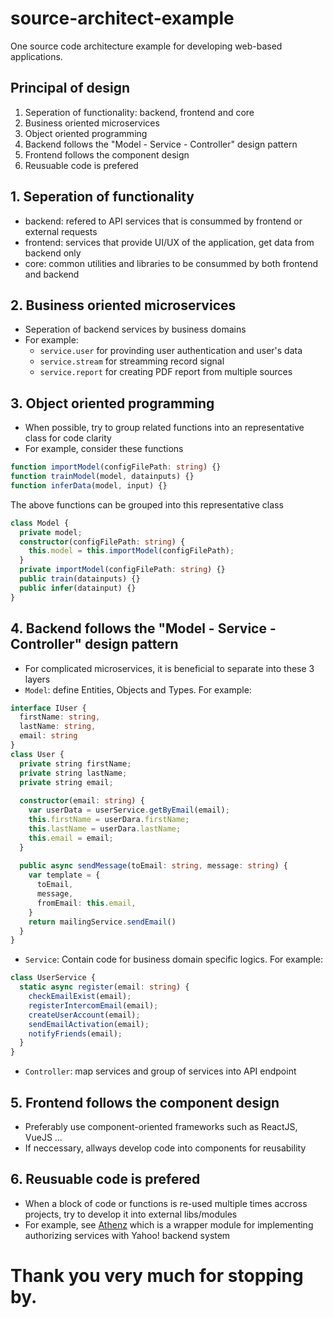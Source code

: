 # source-architect-example
One source code architecture example for developing web-based applications.

## Principal of design
1. Seperation of functionality: backend, frontend and core
2. Business oriented microservices
3. Object oriented programming
4. Backend follows the "Model - Service - Controller" design pattern
5. Frontend follows the component design
6. Reusuable code is prefered

## 1. Seperation of functionality
- backend: refered to API services that is consummed by frontend or external requests
- frontend: services that provide UI/UX of the application, get data from backend only
- core: common utilities and libraries to be consummed by both frontend and backend

## 2. Business oriented microservices
- Seperation of backend services by business domains
- For example: 
    + `service.user` for provinding user authentication and user's data
    + `service.stream` for streamming record signal 
    + `service.report` for creating PDF report from multiple sources
    
## 3. Object oriented programming
- When possible, try to group related functions into an representative class for code clarity
- For example, consider these functions
```typescript
function importModel(configFilePath: string) {}
function trainModel(model, datainputs) {}
function inferData(model, input) {}
```
The above functions can be grouped into this representative class
```typescript
class Model {
  private model;
  constructor(configFilePath: string) {
    this.model = this.importModel(configFilePath);
  }
  private importModel(configFilePath: string) {}
  public train(datainputs) {}
  public infer(datainput) {}
}
```

## 4. Backend follows the "Model - Service - Controller" design pattern
- For complicated microservices, it is beneficial to separate into these 3 layers
- `Model`: define Entities, Objects and Types. For example:
```typescript
interface IUser {
  firstName: string,
  lastName: string,
  email: string
}
class User {
  private string firstName;
  private string lastName;
  private string email;
  
  constructor(email: string) {
    var userData = userService.getByEmail(email);
    this.firstName = userDara.firstName;
    this.lastName = userDara.lastName;
    this.email = email;
  }
  
  public async sendMessage(toEmail: string, message: string) {
    var template = {
      toEmail,
      message,
      fromEmail: this.email,
    }
    return mailingService.sendEmail()
  }
}
```

- `Service`: Contain code for business domain specific logics. For example:
```typescript
class UserService {
  static async register(email: string) {
    checkEmailExist(email);
    registerIntercomEmail(email);
    createUserAccount(email);
    sendEmailActivation(email);
    notifyFriends(email);
  }
}
```

- `Controller`: map services and group of services into API endpoint

## 5. Frontend follows the component design
- Preferably use component-oriented frameworks such as ReactJS, VueJS ...
- If neccessary, allways develop code into components for reusability

## 6. Reusuable code is prefered
- When a block of code or functions is re-used multiple times accross projects, try to develop it into external libs/modules
- For example, see [Athenz](https://github.com/nichealpham/source-architect-example/tree/master/libs/athenz) which is a wrapper module for implementing authorizing services with Yahoo! backend system

# Thank you very much for stopping by.
